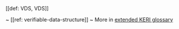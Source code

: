 [[def: VDS, VDS]]

~ [[ref: verifiable-data-structure]]
~ More in <a href="https://weboftrust.github.io/WOT-terms/docs/glossary/VDS">extended KERI glossary</a>
